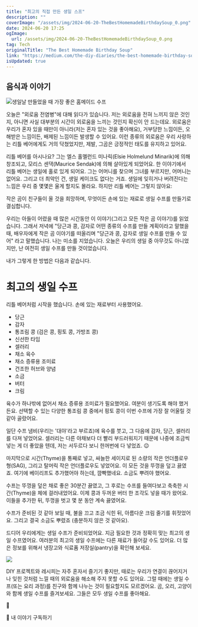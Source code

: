 ```yaml
---
title: "최고의 직접 만든 생일 스프"
description: ""
coverImage: "/assets/img/2024-06-20-TheBestHomemadeBirthdaySoup_0.png"
date: 2024-06-20 17:25
ogImage:
  url: /assets/img/2024-06-20-TheBestHomemadeBirthdaySoup_0.png
tag: Tech
originalTitle: "The Best Homemade Birthday Soup"
link: "https://medium.com/the-diy-diaries/the-best-homemade-birthday-soup-7404f7977c4e"
isUpdated: true
---
```


## 음식과 이야기

![생일날 만들었을 때 가장 좋은 홈메이드 수프](/assets/img/2024-06-20-TheBestHomemadeBirthdaySoup_0.png)

오늘은 "외로움 전염병"에 대해 읽다가 있습니다. 저는 외로움을 전혀 느끼지 않은 것인지, 아니면 사실 대부분의 시간이 외로움을 느끼는 것인지 확신이 안 드는데요. 외로움은 우리가 혼자 있을 때만이 아니라(저는 혼자 있는 것을 좋아해요), 거부당한 느낌이든, 오해받은 느낌이든, 배제된 느낌이든 발생할 수 있어요. 이런 종류의 외로움은 우리 사랑하는 리틀 베어에게도 거의 닥쳤었지만, 제발, 그곰은 긍정적인 태도를 유지하고 있어요.

리틀 베어를 아시나요? 그는 엘스 홀멜런드 미나릭(Elsie Holmelund Minarik)에 의해 창조되고, 모리스 센댁(Maurice Sendak)에 의해 살아있게 되었어요. 한 이야기에서 리틀 베어는 생일에 홀로 있게 되어요. 그는 어머니를 찾으며 그녀를 부르지만, 어머니는 없어요. 그리고 더 최악인 건, 생일 케이크도 없다는 거죠. 생일에 잊히거나 버려진다는 느낌은 우리 중 몇몇은 울게 할지도 몰라요. 하지만 리틀 베어는 그렇지 않아요:

<div class="content-ad"></div>

작은 곰이 친구들이 올 것을 희망하며, 무엇이든 손에 있는 재료로 생일 수프를 만들기로 결심합니다.

우리는 아들이 어렸을 때 많은 시간동안 이 이야기(그리고 모든 작은 곰 이야기)를 읽었습니다. 그래서 저녁에 "당근과 콩, 감자로 어떤 종류의 수프를 만들 계획이라고 말했을 때, 배우자에게 작은 곰 이야기를 떠올리며 "당근과 콩, 감자로 생일 수프를 만들 수 있어" 라고 말했습니다. 나는 미소를 지었습니다. 오늘은 우리의 생일 중 아무것도 아니었지만, 난 여전히 생일 수프를 만들 것이었습니다.

내가 그렇게 한 방법은 다음과 같습니다.

# 최고의 생일 수프

<div class="content-ad"></div>

리틀 베어처럼 시작을 했습니다. 손에 있는 재료부터 사용했어요.

- 당근
- 감자
- 통조림 콩 (검은 콩, 핑토 콩, 가방조 콩)
- 신선한 타임
- 셀러리
- 채소 육수
- 채소 증류용 조미료
- 건조한 허브와 양념
- 소금
- 버터
- 크림

육수가 하나밖에 없어서 채소 증류용 조미료가 필요했어요. 여분이 생기도록 해야 했거든요. 선택할 수 있는 다양한 통조림 콩 중에서 핑토 콩이 이번 수프에 가장 잘 어울릴 것 같아 골랐어요.

일단 수프 냄비(우리는 '대야'라고 부르죠)에 육수를 붓고, 그 다음에 감자, 당근, 셀러리를 다져 넣었어요. 셀러리는 다른 야채보다 더 빨리 부드러워지기 때문에 나중에 조금씩 넣는 게 더 좋았을 텐데, 저는 서두르다 보니 한꺼번에 다 넣었죠. 😉

<div class="content-ad"></div>

마지막으로 시간(Thyme)을 통째로 넣고, 싸늘한 세이지로 된 소량의 작은 언더플로우형(SAG), 그리고 탈머릭 작은 언더플로우도 넣었어요. 이 모든 것을 뚜껑을 덮고 끓였죠. 여기에 베이리프도 추가했어야 하는데, 깜빡했네요. 소금도 뿌려야 했어요.

수프는 뚜껑을 덮은 채로 좋은 30분간 끓였고, 그 후로는 수프를 들여다보고 축축한 시간(Thyme)을 체에 걸러내었어요. 이제 콩과 두꺼운 버터 한 조각도 넣을 때가 왔어요. 이들을 추가한 뒤, 뚜껑을 벗고 몇 분 동안 계속 끓였어요.

수프가 준비된 것 같아 보일 때, 불을 끄고 조금 식힌 뒤, 아름다운 크림 줄기를 휘젓었어요. 그리고 결국 소금도 뿌렸죠 (충분하지 않은 것 같아요).

드디어 우리에게는 생일 수프가 준비되었어요. 지금 필요한 것과 정확히 맞는 최고의 생일 수프였어요. 여러분의 최고의 생일 수프에는 다른 재료가 들어갈 수도 있어요. 더 많은 정보를 위해서 냉장고와 식료품 저장실(pantry)을 확인해 보세요.

<div class="content-ad"></div>

<img src="/assets/img/2024-06-20-TheBestHomemadeBirthdaySoup_1.png" />

DIY 프로젝트와 레시피는 자주 혼자서 즐기기 좋지만, 때로는 우리가 연결이 끊어지거나 잊힌 것처럼 느낄 때의 외로움을 해소해 주지 못할 수도 있어요. 그럴 때에는 생일 수프(또는 요리 과정)를 친구와 함께 나누는 것이 필요할지도 모르겠어요. 곰, 오리, 고양이와 함께 생일 수프를 즐겨보세요. 그들은 모두 생일 수프를 좋아해요.

🥣

💛 내 이야기 구독하기
